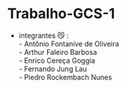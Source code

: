 # Trabalho-GCS-1

- integrantes &#128572; :
</br>- Antônio Fontanive de Oliveira
</br>- Arthur Faleiro Barbosa
</br>- Enrico Cereça Goggia
</br>- Fernando Jung Lau
</br>- Piedro Rockembach Nunes


